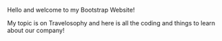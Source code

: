 Hello and welcome to my Bootstrap Website!

My topic is on Travelosophy and here is all the coding and things to learn about our company!